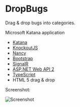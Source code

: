 DropBugs
========

Drag & drop bugs into categories.

Microsoft Katana application

- [Katana](http://www.asp.net/vnext/overview/owin-and-katana)
- [KnockoutJS](http://knockoutjs.com/)
- [Nancy](http://nancyfx.org/)
- [Bootstrap](http://getbootstrap.com/)
- [SignalR](http://signalr.net/)
- [ASP.NET Web API 2](http://www.asp.net/vnext/overview/aspnet-web-api)
- [TypeScript](http://www.typescriptlang.org/)
- HTML 5 drag & drop

Screenshot:

![Screenshot](https://raw2.github.com/piotrosz/dropbugs/master/screenshot.png)
